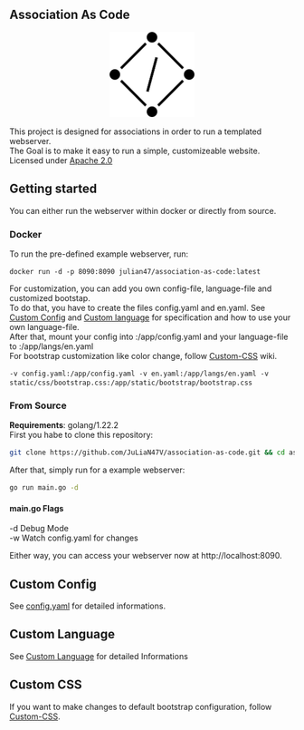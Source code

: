 ## Association As Code
<p align="center">
    <img src="aac_logo.png" width="150" >
</p>

This project is designed for associations in order to run a templated webserver.  
The Goal is to make it easy to run a simple, customizeable website.  
Licensed under [Apache 2.0](https://github.com/JuLiaN47V/association-as-code/blob/main/LICENSE.md)

## Getting started
You can either run the webserver within docker or directly from source.

### Docker

To run the pre-defined example webserver, run:
``` docker
docker run -d -p 8090:8090 julian47/association-as-code:latest
```

For customization, you can add you own config-file, language-file and customized bootstap.  
To do that, you have to create the files config.yaml and en.yaml. See [Custom Config](https://github.com/JuLiaN47V/association-as-code/wiki/config.yaml) and [Custom language](#custom-language) for specification and how to use your own language-file.  
After that, mount your config into :/app/config.yaml and your language-file to :/app/langs/en.yaml  
For bootstrap customization like color change, follow [Custom-CSS](https://github.com/JuLiaN47V/association-as-code/wiki/Custom-CSS) wiki.

``` docker
-v config.yaml:/app/config.yaml -v en.yaml:/app/langs/en.yaml -v static/css/bootstrap.css:/app/static/bootstrap/bootstrap.css
```

### From Source
**Requirements**: golang/1.22.2  
First you habe to clone this repository:
``` bash
git clone https://github.com/JuLiaN47V/association-as-code.git && cd association-as-code
```
After that, simply run for a example webserver:
``` bash
go run main.go -d
```

#### main.go Flags
-d Debug Mode  
-w Watch config.yaml for changes

Either way, you can access your webserver now at http://localhost:8090.

## Custom Config
See [config.yaml](https://github.com/JuLiaN47V/association-as-code/wiki/config.yaml) for detailed informations.
## Custom Language
See [Custom Language](https://github.com/JuLiaN47V/association-as-code/wiki/Custom-Language) for detailed Informations
## Custom CSS
If you want to make changes to default bootstrap configuration, follow [Custom-CSS](https://github.com/JuLiaN47V/association-as-code/wiki/Custom-CSS).
